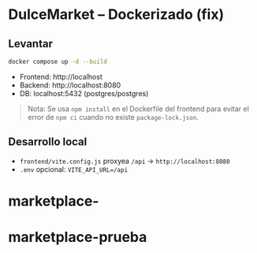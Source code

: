 # DulceMarket – Dockerizado (fix)

## Levantar
```bash
docker compose up -d --build
```

- Frontend: http://localhost
- Backend:  http://localhost:8080
- DB:       localhost:5432 (postgres/postgres)

> Nota: Se usa `npm install` en el Dockerfile del frontend para evitar el error de `npm ci` cuando no existe `package-lock.json`.

## Desarrollo local
- `frontend/vite.config.js` proxyea `/api` → `http://localhost:8080`
- `.env` opcional: `VITE_API_URL=/api`
# marketplace-
# marketplace-prueba
